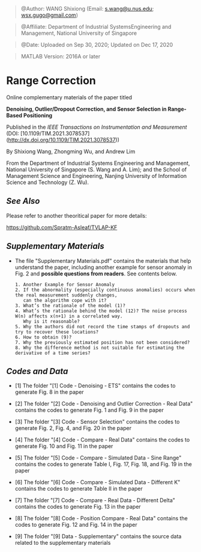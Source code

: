 > @Author: WANG Shixiong (Email: <s.wang@u.nus.edu>; <wsx.gugo@gmail.com>)

> @Affiliate: Department of Industrial SystemsEngineering and Management, National University of Singapore

> @Date: Uploaded on Sep 30, 2020; Updated on Dec 17, 2020

> MATLAB Version: 2016A or later

# Range Correction

Online complementary materials of the paper titled 

**Denoising, Outlier/Dropout Correction, and Sensor Selection in Range-Based Positioning**

Published in the _IEEE Transactions on Instrumentation and Measurement_ (DOI: [10.1109/TIM.2021.3078537] (http://dx.doi.org/10.1109/TIM.2021.3078537))

By Shixiong Wang, Zhongming Wu, and Andrew Lim

From the Department of Industrial Systems Engineering and Management, National University of Singapore (S. Wang and A. Lim);
and the School of Management Science and Engineering, Nanjing University of Information Science and Technology (Z. Wu).


## ***See Also***

Please refer to another theoritical paper for more details: 

https://github.com/Spratm-Asleaf/TVLAP-KF


## ***Supplementary Materials***

* The file "Supplementary Materials.pdf" contains the materials that help understand the paper, including another example for sensor anomaly in Fig. 2 and **possible questions from readers**. See contents below.
    ```
    1. Another Example for Sensor Anomaly
    2. If the abnormality (especially continuous anomalies) occurs when the real measurement suddenly changes, 
       can the algorithm cope with it?
    3. What’s the rationale of the model (1)?
    4. What’s the rationale behind the model (12)? The noise process W(n) affects x(n+1) in a correlated way. 
       Why is it reasonable?
    5. Why the authors did not record the time stamps of dropouts and try to recover these locations?
    6. How to obtain (9)?
    7. Why the previously estimated position has not been considered?
    8. Why the difference method is not suitable for estimating the derivative of a time series?
    ```

    
## ***Codes and Data***

* [1] The folder "[1] Code - Denoising - ETS" contains the codes to generate Fig. 8 in the paper

* [2] The folder "[2] Code - Denoising and Outlier Correction - Real Data" contains the codes to generate Fig. 1 and Fig. 9 in the paper

* [3] The folder "[3] Code - Sensor Selection" contains the codes to generate Fig. 2, Fig. 4, and Fig. 20 in the paper

* [4] The folder "[4] Code - Compare - Real Data" contains the codes to generate Fig. 10 and Fig. 11 in the paper

* [5] The folder "[5] Code - Compare - Simulated Data - Sine Range" contains the codes to generate Table I, Fig. 17, Fig. 18, and Fig. 19 in the paper

* [6] The folder "[6] Code - Compare - Simulated Data - Different K" contains the codes to generate Table II in the paper

* [7] The folder "[7] Code - Compare - Real Data - Different Delta" contains the codes to generate Fig. 13 in the paper

* [8] The folder "[8] Code - Position Compare - Real Data" contains the codes to generate Fig. 12 and Fig. 14 in the paper

* [9] The folder "[9] Data - Supplementary" contains the source data related to the supplementary materials

